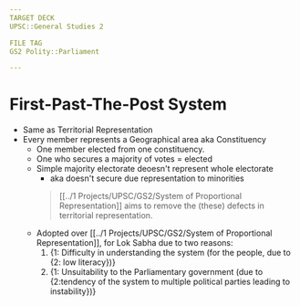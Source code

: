 ```yaml
---
TARGET DECK
UPSC::General Studies 2

FILE TAG
GS2 Polity::Parliament

---
```


# First-Past-The-Post System
- Same as Territorial Representation
- Every member represents a Geographical area aka Constituency
	- One member elected from one constituency.
	- One who secures a majority of votes = elected
	- Simple majority electorate deoesn't represent whole electorate 
		- aka doesn't secure due representation to minorities 
		> [[../1 Projects/UPSC/GS2/System of Proportional Representation]] aims to remove the (these) defects in territorial representation.
	- Adopted over [[../1 Projects/UPSC/GS2/System of Proportional Representation]], for Lok Sabha due to two reasons:
		1. {1: Difficulty in understanding the system (for the people, due to {2: low literacy})}
		2. {1: Unsuitability to the Parliamentary government (due to {2:tendency of the system to multiple political parties leading to instability})}
<!--ID: 1606267016387-->


